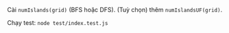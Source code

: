 Cài `numIslands(grid)` (BFS hoặc DFS). (Tuỳ chọn) thêm `numIslandsUF(grid)`.

Chạy test: `node test/index.test.js`
